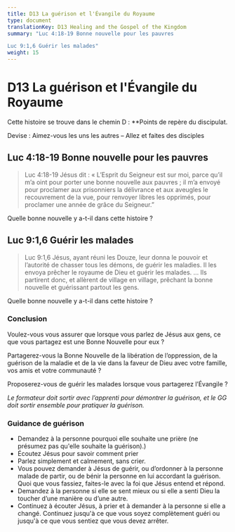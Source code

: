 ```yaml
---
title: D13 La guérison et l'Évangile du Royaume
type: document
translationKey: D13 Healing and the Gospel of the Kingdom
summary: "Luc 4:18-19 Bonne nouvelle pour les pauvres	

Luc 9:1,6 Guérir les malades"
weight: 15
---
```

# D13 La guérison et l'Évangile du Royaume

Cette histoire se trouve dans le chemin D : **Points de repère du discipulat.

Devise : Aimez-vous les uns les autres – Allez et faites des disciples

## Luc 4:18-19 Bonne nouvelle pour les pauvres

>   Luc 4:18-19 Jésus dit : « L’Esprit du Seigneur est sur moi, parce qu’il m’a oint pour porter une bonne nouvelle aux pauvres ; il m’a envoyé pour proclamer aux prisonniers la délivrance et aux aveugles le recouvrement de la vue, pour renvoyer libres les opprimés, pour proclamer une année de grâce du Seigneur.”

Quelle bonne nouvelle y a-t-il dans cette histoire ?

## Luc 9:1,6 Guérir les malades

>   Luc 9:1,6 Jésus, ayant réuni les Douze, leur donna le pouvoir et l’autorité de chasser tous les démons, de guérir les maladies. Il les envoya prêcher le royaume de Dieu et guérir les malades. … Ils partirent donc, et allèrent de village en village, prêchant la bonne nouvelle et guérissant partout les gens.

Quelle bonne nouvelle y a-t-il dans cette histoire ?

### Conclusion

Voulez-vous vous assurer que lorsque vous parlez de Jésus aux gens, ce que vous partagez est une Bonne Nouvelle pour eux ?

Partagerez-vous la Bonne Nouvelle de la libération de l’oppression, de la guérison de la maladie et de la vie dans la faveur de Dieu avec votre famille, vos amis et votre communauté ?

Proposerez-vous de guérir les malades lorsque vous partagerez l’Évangile ?

*Le formateur doit sortir avec l’apprenti pour démontrer la guérison, et le GG doit sortir ensemble pour pratiquer la guérison.*

### Guidance de guérison

-   Demandez à la personne pourquoi elle souhaite une prière (ne présumez pas qu'elle souhaite la guérison).)
-   Écoutez Jésus pour savoir comment prier
-   Parlez simplement et calmement, sans crier.
-   Vous pouvez demander à Jésus de guérir, ou d’ordonner à la personne malade de partir, ou de bénir la personne en lui accordant la guérison. Quoi que vous fassiez, faites-le avec la foi que Jésus entend et répond.
-   Demandez à la personne si elle se sent mieux ou si elle a senti Dieu la toucher d’une manière ou d’une autre.
-   Continuez à écouter Jésus, à prier et à demander à la personne si elle a changé. Continuez jusqu'à ce que vous soyez complètement guéri ou jusqu'à ce que vous sentiez que vous devez arrêter.

